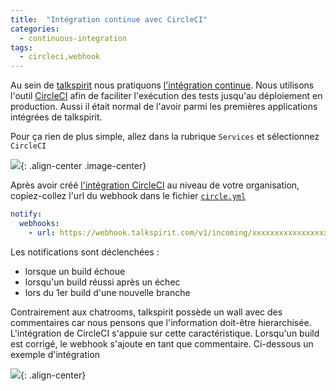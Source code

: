 ```yaml
---
title:  "Intégration continue avec CircleCI"
categories:
  - continuous-integration
tags:
  - circleci,webhook
---
```


Au sein de [talkspirit](https://www.talkspirit.com/) nous pratiquons [l'intégration continue](https://fr.wikipedia.org/wiki/Int%C3%A9gration_continue). Nous utilisons l'outil [CircleCI](https://circleci.com/) afin de faciliter l'exécution des tests jusqu'au déploiement en production. Aussi il était normal de l'avoir parmi les premières applications intégrées de talkspirit.

Pour ça rien de plus simple, allez dans la rubrique `Services` et sélectionnez `CircleCI`

![](/images/posts/circleci-configuration.png){: .align-center .image-center}

Après avoir créé [l'intégration CircleCI](/docs/create-incoming-webhook/) au niveau de votre organisation, copiez-collez l'url du webhook dans le fichier [`circle.yml`](https://circleci.com/docs/configuration/#notify)

```yaml
notify:
  webhooks:
    - url: https://webhook.talkspirit.com/v1/incoming/xxxxxxxxxxxxxxxxxxxxxxxxxxxxxxxxxxxxx
```

Les notifications sont déclenchées :

 - lorsque un build échoue
 - lorsqu'un build réussi après un échec
 - lors du 1er build d'une nouvelle branche

Contrairement aux chatrooms, talkspirit possède un wall avec des commentaires car nous pensons que l'information doit-être hierarchisée. L'intégration de CircleCI s'appuie sur cette caractéristique. Lorsqu'un build est corrigé, le webhook s'ajoute en tant que commentaire. Ci-dessous un exemple d'intégration


![](/images/posts/circleci.png){: .align-center}
